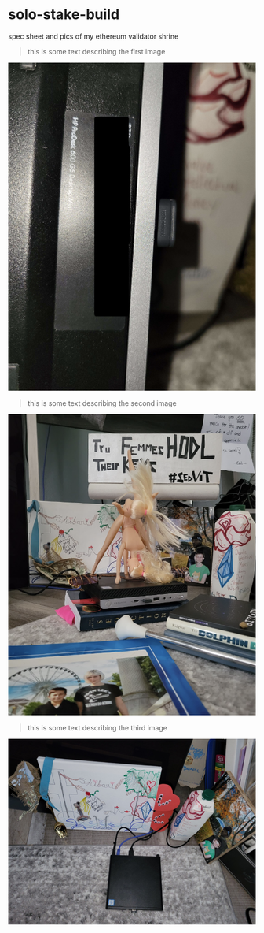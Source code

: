# solo-stake-build
spec sheet and pics of my ethereum validator shrine

> this is some text describing the first image

![Test Image 1](1.png)

> this is some text describing the second image

![Test Image 1](2.png)

> this is some text describing the third image

![Test Image 1](3.png)

